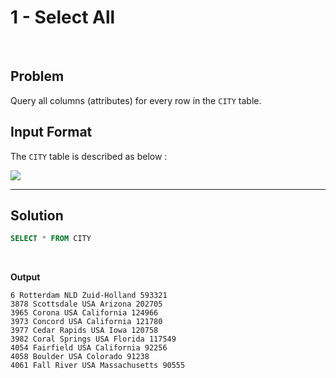 # 1 - Select All

<br>

## Problem

Query all columns (attributes) for every row in the `CITY` table.


## Input Format

The `CITY` table is described as below :

![](https://s3.amazonaws.com/hr-challenge-images/8137/1449729804-f21d187d0f-CITY.jpg)

---

## Solution

```SQL
SELECT * FROM CITY
```

<br>

**Output**

```
6 Rotterdam NLD Zuid-Holland 593321
3878 Scottsdale USA Arizona 202705
3965 Corona USA California 124966 
3973 Concord USA California 121780
3977 Cedar Rapids USA Iowa 120758
3982 Coral Springs USA Florida 117549
4054 Fairfield USA California 92256
4058 Boulder USA Colorado 91238
4061 Fall River USA Massachusetts 90555
```